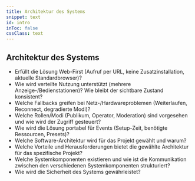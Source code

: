 ```yaml
---
title: Architektur des Systems
snippet: text
id: intro
inToc: false
cssClass: text
---
```


## Architektur des Systems

- Erfüllt die Lösung Web-First (Aufruf per URL, keine Zusatzinstallation, aktuelle Standardbrowser)?
- Wie wird verteilte Nutzung unterstützt (mehrere Anzeige-/Bedienstationen)? Wie bleibt der sichtbare Zustand konsistent?
- Welche Fallbacks greifen bei Netz-/Hardwareproblemen (Weiterlaufen, Reconnect, degradierte Modi)?
- Welche Rollen/Modi (Publikum, Operator, Moderation) sind vorgesehen und wie wird der Zugriff gesteuert?
- Wie wird die Lösung portabel für Events (Setup-Zeit, benötigte Ressourcen, Presets)?
- Welche Software-Architektur wird für das Projekt gewählt und warum?
- Welche Vorteile und Herausforderungen bietet die gewählte Architektur für das spezifische Projekt?
- Welche Systemkomponenten existieren und wie ist die Kommunikation zwischen den verschiedenen Systemkomponenten strukturiert?
- Wie wird die Sicherheit des Systems gewährleistet?